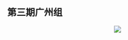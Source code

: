 ## 第三期广州组

<div style="text-align:center">
<img src="https://41.media.tumblr.com/d7a47b714762020bd266f14ea662d19c/tumblr_o20092sKCF1uft3xho1_1280.jpg"/>
</div>
